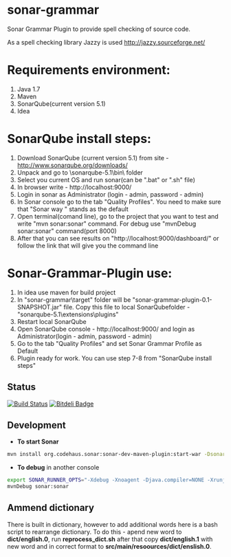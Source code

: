 sonar-grammar 
=============

Sonar Grammar Plugin to provide spell checking of source code. 

As a spell checking library Jazzy is used http://jazzy.sourceforge.net/

Requirements environment:
==========================
1. Java 1.7
2. Maven
3. SonarQube(current version 5.1)
4. Idea

SonarQube install steps:
========================
1. Download SonarQube (current version 5.1) from site - http://www.sonarqube.org/downloads/
2. Unpack and go to \sonarqube-5.1\bin\ folder
3. Select you current OS and run sonar(can be ".bat" or ".sh" file)
4. In browser write -  http://localhost:9000/
5. Login in sonar as Administrator (login - admin, password - admin)
6. In Sonar console go to the tab "Quality Profiles". You need to make sure that "Sonar way " stands as the default
7. Open terminal(comand line), go to the project that you want to test and write "mvn sonar:sonar" command. For debug use "mvnDebug sonar:sonar" command(port 8000)
8. After that you can see results on "http://localhost:9000/dashboard/" or follow the link that will give you the command line

Sonar-Grammar-Plugin use:
=========================
1. In idea use maven for build project
2. In "sonar-grammar\target\" folder will be "sonar-grammar-plugin-0.1-SNAPSHOT.jar" file. Copy this file to local SonarQubefolder - "sonarqube-5.1\extensions\plugins\"
3. Restart local SonarQube
4. Open SonarQube console - http://localhost:9000/ and login as Administrator(login - admin, password - admin)
5. Go to the tab "Quality Profiles" and set Sonar Grammar Profile as Default
6. Plugin ready for work. You can use step 7-8 from "SonarQube install steps"


Status
------

[![Build Status](https://travis-ci.org/webdizz/sonar-grammar.png?branch=master)](https://travis-ci.org/webdizz/sonar-grammar)
[![Bitdeli Badge](https://d2weczhvl823v0.cloudfront.net/webdizz/sonar-grammar/trend.png)](https://bitdeli.com/free "Bitdeli Badge")

Development
-----------

* **To start Sonar**

```bash
mvn install org.codehaus.sonar:sonar-dev-maven-plugin:start-war -Dsonar.runtimeVersion=3.7.3 -Djava.io.tmpdir=/tmp
```
* **To debug** in another console

```bash
export SONAR_RUNNER_OPTS="-Xdebug -Xnoagent -Djava.compiler=NONE -Xrunjdwp:transport=dt_socket,server=y,suspend=y,address=8000"
mvnDebug sonar:sonar
```

Ammend dictionary
-----------

There is built in dictionary, however to add additional words here is a bash script to rearrange dictionary.
To do this - apend new word to **dict/english.0**, run **reprocess_dict.sh** after that copy **dict/english.1** with new word and in correct format to **src/main/resoources/dict/enslish.0**.



